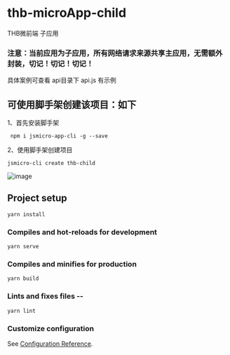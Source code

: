 # thb-microApp-child
THB微前端 子应用
### 注意：当前应用为子应用，所有网络请求来源共享主应用，无需额外封装，切记！切记！切记！
具体案例可查看 api目录下 api.js 有示例
 ## 可使用脚手架创建该项目：如下
 1、首先安装脚手架
 ```
  npm i jsmicro-app-cli -g --save
 ```
 2、使用脚手架创建项目
 ```
 jsmicro-cli create thb-child
 ```
 ![image](https://user-images.githubusercontent.com/31209098/196851303-25e743f0-5664-47b7-9d86-ff82dd683143.png)

## Project setup

```
yarn install
```

### Compiles and hot-reloads for development

```
yarn serve
```

### Compiles and minifies for production

```
yarn build
```

### Lints and fixes files --

```
yarn lint
```

### Customize configuration

See [Configuration Reference](https://cli.vuejs.org/config/).


[//]: # ()
